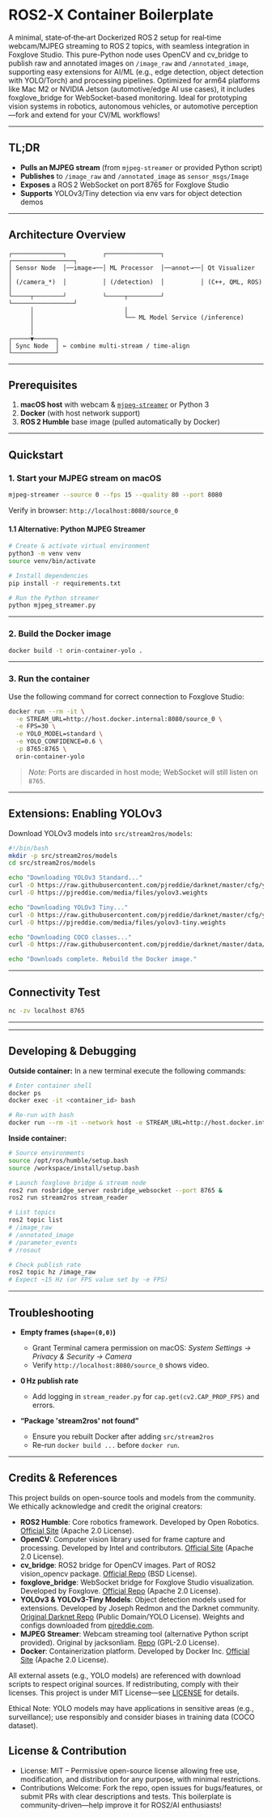 # ROS2‑X Container Boilerplate

A minimal, state‑of‑the‑art Dockerized ROS 2 setup for real‑time webcam/MJPEG streaming to ROS 2 topics, with seamless integration in Foxglove Studio. This pure-Python node uses OpenCV and cv_bridge to publish raw and annotated images on `/image_raw` and `/annotated_image`, supporting easy extensions for AI/ML (e.g., edge detection, object detection with YOLO/Torch) and processing pipelines. Optimized for arm64 platforms like Mac M2 or NVIDIA Jetson (automotive/edge AI use cases), it includes foxglove_bridge for WebSocket-based monitoring. Ideal for prototyping vision systems in robotics, autonomous vehicles, or automotive perception—fork and extend for your CV/ML workflows!

---

## TL;DR

- **Pulls an MJPEG stream** (from `mjpeg-streamer` or provided Python script)
- **Publishes** to `/image_raw` and `/annotated_image` as `sensor_msgs/Image`
- **Exposes** a ROS 2 WebSocket on port 8765 for Foxglove Studio
- **Supports** YOLOv3/Tiny detection via env vars for object detection demos

---

## Architecture Overview

```text
┌──────────────┐          ┌───────────────┐          ┌─────────────────┐
│ Sensor Node  │──image→──│ ML Processor  │──annot→──│ Qt Visualizer   │
│ (/camera_*)  │          │ (/detection)  │          │ (C++, QML, ROS) │
└─────┬────────┘          └─────┬─────────┘          └─────────────────┘
      │                         │
      │                         └── ML Model Service (/inference)
      │
      │
┌─────▼──────┐
│ Sync Node  │ ← combine multi‑stream / time‑align
└────────────┘
```

---

## Prerequisites

1. **macOS host** with webcam & [`mjpeg-streamer`](https://github.com/jacksonliam/mjpg-streamer) or Python 3  
2. **Docker** (with host network support)  
3. **ROS 2 Humble** base image (pulled automatically by Docker)

---

## Quickstart

### 1. Start your MJPEG stream on macOS

```bash
mjpeg-streamer --source 0 --fps 15 --quality 80 --port 8080
```

Verify in browser: `http://localhost:8080/source_0`

#### 1.1 Alternative: Python MJPEG Streamer

```bash
# Create & activate virtual environment
python3 -m venv venv
source venv/bin/activate

# Install dependencies
pip install -r requirements.txt

# Run the Python streamer
python mjpeg_streamer.py
```

---

### 2. Build the Docker image

```bash
docker build -t orin-container-yolo .
```

---

### 3. Run the container

Use the following command for correct connection to Foxglove Studio:

```bash
docker run --rm -it \
  -e STREAM_URL=http://host.docker.internal:8080/source_0 \
  -e FPS=30 \
  -e YOLO_MODEL=standard \
  -e YOLO_CONFIDENCE=0.6 \
  -p 8765:8765 \
  orin-container-yolo
```

> *Note:* Ports are discarded in host mode; WebSocket will still listen on `8765`.

---

## Extensions: Enabling YOLOv3

Download YOLOv3 models into `src/stream2ros/models`:

```bash
#!/bin/bash
mkdir -p src/stream2ros/models
cd src/stream2ros/models

echo "Downloading YOLOv3 Standard..."
curl -O https://raw.githubusercontent.com/pjreddie/darknet/master/cfg/yolov3.cfg
curl -O https://pjreddie.com/media/files/yolov3.weights

echo "Downloading YOLOv3 Tiny..."
curl -O https://raw.githubusercontent.com/pjreddie/darknet/master/cfg/yolov3-tiny.cfg
curl -O https://pjreddie.com/media/files/yolov3-tiny.weights

echo "Downloading COCO classes..."
curl -O https://raw.githubusercontent.com/pjreddie/darknet/master/data/coco.names

echo "Downloads complete. Rebuild the Docker image."
```

---

## Connectivity Test

```bash
nc -zv localhost 8765
```

---



---

## Developing & Debugging


**Outside container:**
In a new terminal execute the following commands:

```bash
# Enter container shell
docker ps
docker exec -it <container_id> bash

# Re-run with bash
docker run --rm -it --network host -e STREAM_URL=http://host.docker.internal:8080/source_0 -p 8765:8765 orin-container-yolo bash
```

**Inside container:**

```bash
# Source environments
source /opt/ros/humble/setup.bash
source /workspace/install/setup.bash

# Launch foxglove bridge & stream node
ros2 run rosbridge_server rosbridge_websocket --port 8765 &
ros2 run stream2ros stream_reader

# List topics
ros2 topic list
# /image_raw
# /annotated_image
# /parameter_events
# /rosout

# Check publish rate
ros2 topic hz /image_raw
# Expect ~15 Hz (or FPS value set by -e FPS)
```

---

## Troubleshooting

- **Empty frames (`shape=(0,0)`)**  
  - Grant Terminal camera permission on macOS: *System Settings → Privacy & Security → Camera*  
  - Verify `http://localhost:8080/source_0` shows video.

- **0 Hz publish rate**  
  - Add logging in `stream_reader.py` for `cap.get(cv2.CAP_PROP_FPS)` and errors.

- **“Package 'stream2ros' not found”**  
  - Ensure you rebuilt Docker after adding `src/stream2ros`  
  - Re-run `docker build ...` before `docker run`.

---

## Credits & References

This project builds on open-source tools and models from the community. We ethically acknowledge and credit the original creators:

- **ROS2 Humble**: Core robotics framework. Developed by Open Robotics. [Official Site](https://docs.ros.org/en/humble/) (Apache 2.0 License).
- **OpenCV**: Computer vision library used for frame capture and processing. Developed by Intel and contributors. [Official Site](https://opencv.org/) (Apache 2.0 License).
- **cv_bridge**: ROS2 bridge for OpenCV images. Part of ROS2 vision_opencv package. [Official Repo](https://github.com/ros-perception/vision_opencv) (BSD License).
- **foxglove_bridge**: WebSocket bridge for Foxglove Studio visualization. Developed by Foxglove. [Official Repo](https://github.com/foxglove/ros-foxglove-bridge) (Apache 2.0 License).
- **YOLOv3 & YOLOv3-Tiny Models**: Object detection models used for extensions. Developed by Joseph Redmon and the Darknet community. [Original Darknet Repo](https://github.com/pjreddie/darknet) (Public Domain/YOLO License). Weights and configs downloaded from [pjreddie.com](https://pjreddie.com/darknet/yolo/).
- **MJPEG Streamer**: Webcam streaming tool (alternative Python script provided). Original by jacksonliam. [Repo](https://github.com/jacksonliam/mjpg-streamer) (GPL-2.0 License).
- **Docker**: Containerization platform. Developed by Docker Inc. [Official Site](https://www.docker.com/) (Apache 2.0 License).

All external assets (e.g., YOLO models) are referenced with download scripts to respect original sources. If redistributing, comply with their licenses. This project is under MIT License—see [LICENSE](LICENSE) for details.

Ethical Note: YOLO models may have applications in sensitive areas (e.g., surveillance); use responsibly and consider biases in training data (COCO dataset).

## License & Contribution

- License: MIT – Permissive open-source license allowing free use, modification, and distribution for any purpose, with minimal restrictions.
- Contributions Welcome: Fork the repo, open issues for bugs/features, or submit PRs with clear descriptions and tests. This boilerplate is community-driven—help improve it for ROS2/AI enthusiasts!
